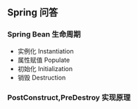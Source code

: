 ## Spring 问答

### Spring Bean 生命周期
* 实例化 Instantiation
* 属性赋值 Populate
* 初始化 Initialization
* 销毁 Destruction

### PostConstruct,PreDestroy 实现原理
